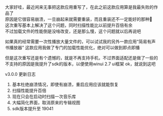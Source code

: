 ﻿大家好哇，最近闲来无事把这款应用重写了，在此之前这款应用算是我最失败的作品了  
原因是它很容易崩溃，一旦崩起来就需要重装，而且重装还不一定能好的那种🤣  
这次重写基本上解决了这个问题，同时扫描性能比以前提升百倍有余  
不过加载文件的性能倒是没啥改变，还是那么慢，这个问题就以后再说吧

如果真的经常需要一次性播放大量文件的，可以试试我的另外一款应用“简易有声书播放器”
这款应用我做了专门的加载性能优化，绝对可以做到即点即播

但是这次重写还是有个遗憾的，就是不再支持手机，不过界面适配还是做了一些的  
不支持的原因是我提升了sdk的版本，以便使用winui 2.7 ui框架
ok，就说到这吧

v3.0.0 更新日志

1. 基本杜绝崩溃情况，即使有崩溃，重启应用应该就能恢复
2. 扫描性能提升百倍
3. 现在只会在启动时扫描一次音乐库
4. 大幅简化界面，取消原来的专辑视图
5. sdk版本提升至 19041
